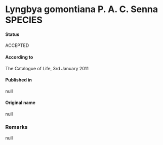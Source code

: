Lyngbya gomontiana P. A. C. Senna SPECIES
=======

#### Status
ACCEPTED

#### According to
The Catalogue of Life, 3rd January 2011

#### Published in
null

#### Original name
null

### Remarks
null
